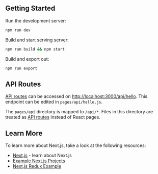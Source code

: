 ## Getting Started

Run the development server:

```bash
npm run dev
```

Build and start serving server:

```bash
npm run build && npm start
```

Build and export out:

```bash
npm run export
```

## API Routes

[API routes](https://nextjs.org/docs/api-routes/introduction) can be accessed on [http://localhost:3000/api/hello](http://localhost:3000/api/hello). This endpoint can be edited in `pages/api/hello.js`.

The `pages/api` directory is mapped to `/api/*`. Files in this directory are treated as [API routes](https://nextjs.org/docs/api-routes/introduction) instead of React pages.

## Learn More

To learn more about Next.js, take a look at the following resources:

- [Next.js](https://nextjs.org/docs/getting-started) - learn about Next.js
- [Example Next.js Projects](https://github.com/vercel/next.js/tree/canary/examples)
- [Next.js Redux Example](https://github.com/vercel/next.js/tree/canary/examples/with-redux)
